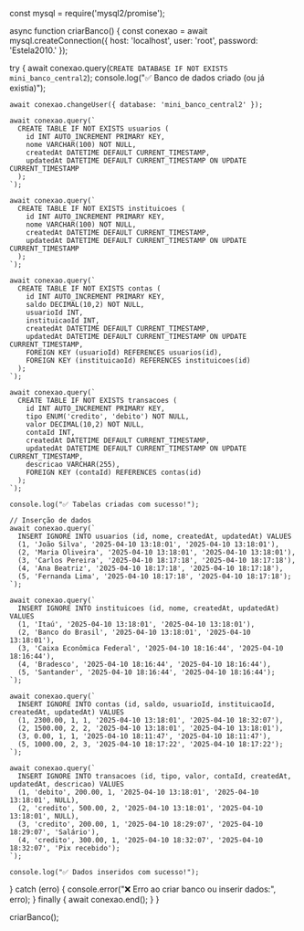 const mysql = require('mysql2/promise');

async function criarBanco() {
  const conexao = await mysql.createConnection({
    host: 'localhost',
    user: 'root',
    password: 'Estela2010.'
  });

  try {
    await conexao.query(`CREATE DATABASE IF NOT EXISTS mini_banco_central2`);
    console.log("✅ Banco de dados criado (ou já existia)");

    await conexao.changeUser({ database: 'mini_banco_central2' });

    await conexao.query(`
      CREATE TABLE IF NOT EXISTS usuarios (
        id INT AUTO_INCREMENT PRIMARY KEY,
        nome VARCHAR(100) NOT NULL,
        createdAt DATETIME DEFAULT CURRENT_TIMESTAMP,
        updatedAt DATETIME DEFAULT CURRENT_TIMESTAMP ON UPDATE CURRENT_TIMESTAMP
      );
    `);

    await conexao.query(`
      CREATE TABLE IF NOT EXISTS instituicoes (
        id INT AUTO_INCREMENT PRIMARY KEY,
        nome VARCHAR(100) NOT NULL,
        createdAt DATETIME DEFAULT CURRENT_TIMESTAMP,
        updatedAt DATETIME DEFAULT CURRENT_TIMESTAMP ON UPDATE CURRENT_TIMESTAMP
      );
    `);

    await conexao.query(`
      CREATE TABLE IF NOT EXISTS contas (
        id INT AUTO_INCREMENT PRIMARY KEY,
        saldo DECIMAL(10,2) NOT NULL,
        usuarioId INT,
        instituicaoId INT,
        createdAt DATETIME DEFAULT CURRENT_TIMESTAMP,
        updatedAt DATETIME DEFAULT CURRENT_TIMESTAMP ON UPDATE CURRENT_TIMESTAMP,
        FOREIGN KEY (usuarioId) REFERENCES usuarios(id),
        FOREIGN KEY (instituicaoId) REFERENCES instituicoes(id)
      );
    `);

    await conexao.query(`
      CREATE TABLE IF NOT EXISTS transacoes (
        id INT AUTO_INCREMENT PRIMARY KEY,
        tipo ENUM('credito', 'debito') NOT NULL,
        valor DECIMAL(10,2) NOT NULL,
        contaId INT,
        createdAt DATETIME DEFAULT CURRENT_TIMESTAMP,
        updatedAt DATETIME DEFAULT CURRENT_TIMESTAMP ON UPDATE CURRENT_TIMESTAMP,
        descricao VARCHAR(255),
        FOREIGN KEY (contaId) REFERENCES contas(id)
      );
    `);

    console.log("✅ Tabelas criadas com sucesso!");

    // Inserção de dados
    await conexao.query(`
      INSERT IGNORE INTO usuarios (id, nome, createdAt, updatedAt) VALUES
      (1, 'João Silva', '2025-04-10 13:18:01', '2025-04-10 13:18:01'),
      (2, 'Maria Oliveira', '2025-04-10 13:18:01', '2025-04-10 13:18:01'),
      (3, 'Carlos Pereira', '2025-04-10 18:17:18', '2025-04-10 18:17:18'),
      (4, 'Ana Beatriz', '2025-04-10 18:17:18', '2025-04-10 18:17:18'),
      (5, 'Fernanda Lima', '2025-04-10 18:17:18', '2025-04-10 18:17:18');
    `);

    await conexao.query(`
      INSERT IGNORE INTO instituicoes (id, nome, createdAt, updatedAt) VALUES
      (1, 'Itaú', '2025-04-10 13:18:01', '2025-04-10 13:18:01'),
      (2, 'Banco do Brasil', '2025-04-10 13:18:01', '2025-04-10 13:18:01'),
      (3, 'Caixa Econômica Federal', '2025-04-10 18:16:44', '2025-04-10 18:16:44'),
      (4, 'Bradesco', '2025-04-10 18:16:44', '2025-04-10 18:16:44'),
      (5, 'Santander', '2025-04-10 18:16:44', '2025-04-10 18:16:44');
    `);

    await conexao.query(`
      INSERT IGNORE INTO contas (id, saldo, usuarioId, instituicaoId, createdAt, updatedAt) VALUES
      (1, 2300.00, 1, 1, '2025-04-10 13:18:01', '2025-04-10 18:32:07'),
      (2, 1500.00, 2, 2, '2025-04-10 13:18:01', '2025-04-10 13:18:01'),
      (3, 0.00, 1, 1, '2025-04-10 18:11:47', '2025-04-10 18:11:47'),
      (5, 1000.00, 2, 3, '2025-04-10 18:17:22', '2025-04-10 18:17:22');
    `);

    await conexao.query(`
      INSERT IGNORE INTO transacoes (id, tipo, valor, contaId, createdAt, updatedAt, descricao) VALUES
      (1, 'debito', 200.00, 1, '2025-04-10 13:18:01', '2025-04-10 13:18:01', NULL),
      (2, 'credito', 500.00, 2, '2025-04-10 13:18:01', '2025-04-10 13:18:01', NULL),
      (3, 'credito', 200.00, 1, '2025-04-10 18:29:07', '2025-04-10 18:29:07', 'Salário'),
      (4, 'credito', 300.00, 1, '2025-04-10 18:32:07', '2025-04-10 18:32:07', 'Pix recebido');
    `);

    console.log("✅ Dados inseridos com sucesso!");

  } catch (erro) {
    console.error("❌ Erro ao criar banco ou inserir dados:", erro);
  } finally {
    await conexao.end();
  }
}

criarBanco();

